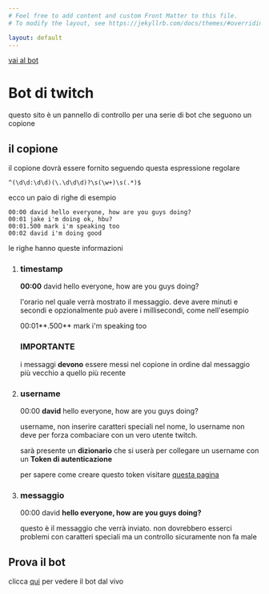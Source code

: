 ```yaml
---
# Feel free to add content and custom Front Matter to this file.
# To modify the layout, see https://jekyllrb.com/docs/themes/#overriding-theme-defaults

layout: default
---
```


[vai al bot](bot)

# Bot di twitch

questo sito è un pannello di controllo per una serie di bot che seguono un copione

## il copione

il copione dovrà essere fornito seguendo questa espressione regolare

```
^(\d\d:\d\d)(\.\d\d\d)?\s(\w+)\s(.*)$
```

ecco un paio di righe di esempio

```
00:00 david hello everyone, how are you guys doing?
00:01 jake i'm doing ok, hbu?
00:01.500 mark i'm speaking too
00:02 david i'm doing good
```

le righe hanno queste informazioni

1. ### timestamp

   **00:00** david hello everyone, how are you guys doing?

   l'orario nel quale verrà mostrato il messaggio. deve avere minuti e secondi e opzionalmente può avere i millisecondi, come nell'esempio

   00:01**.500** mark i'm speaking too

   ### IMPORTANTE

   i messaggi **devono** essere messi nel copione in ordine dal messaggio più vecchio a quello più recente

2. ### username

   00:00 **david** hello everyone, how are you guys doing?

   username, non inserire caratteri speciali nel nome, lo username non deve per forza combaciare con un vero utente twitch.

   sarà presente un **dizionario** che si userà per collegare un username con un **Token di autenticazione**

   per sapere come creare questo token visitare [questa pagina](bot_token)

3. ### messaggio

   00:00 david **hello everyone, how are you guys doing?**

   questo è il messaggio che verrà inviato. non dovrebbero esserci problemi con caratteri speciali ma un controllo sicuramente non fa male

## Prova il bot

clicca [qui](bot) per vedere il bot dal vivo
